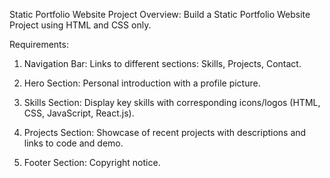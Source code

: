 Static Portfolio Website Project
Overview: Build a Static Portfolio Website Project using HTML and CSS only.

Requirements:
1. Navigation Bar:
Links to different sections: Skills, Projects, Contact.


2. Hero Section:
Personal introduction with a profile picture.

3. Skills Section:
Display key skills with corresponding icons/logos (HTML, CSS, JavaScript, React.js).

4. Projects Section:
Showcase of recent projects with descriptions and links to code and demo.

5. Footer Section:
Copyright notice.
